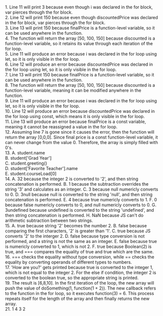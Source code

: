 1\. Line 11 will print 3 because even though i was declared in the for block, var pierces through the for block. \
2. Line 12 will print 150 because even though discountedPrice was declared in the for block, var pierces through the for block. \
3. Line 13 will print 150 because finalPrice is a function-level variable, so it can be used anywhere in the function.\
4. The function will return the array [50, 100, 150] because discounted is a function-level variable, so it retains its value through each iteration of the for loop. \
5. Line 11 will produce an error because i was declared in the for loop using let, so it is only visible in the for loop.\
6. Line 12 will produce an error because discountedPrice was declared in the for loop using let, so it is only visible in the for loop.\
7. Line 13 will print 150 because finalPrice is a function-level variable, so it can be used anywhere in the function.\
8. The function will return the array [50, 100, 150] because discounted is a function-level variable, meaning it can be modified anywhere in the function.\
9. Line 11 will produce an error because i was declared in the for loop using let, so it is only visible in the for loop.\
10. Line 12 will produce an error because discountedPrice was declared in the for loop using const, which means it is only visible in the for loop.\
11. Line 13 will produce an error because finalPrice is a const variable, meaning it cannot be reassigned a value in the for loop.\
12. Assuming line 7 is gone since it causes the error, then the function will return the array [0,0,0]. Since final price is a const function-level variable, it can never change from the value 0. Therefore, the array is simply filled with 0's.\
13. A\. student.name\
    B. student['Grad Year']\
    C. student.greeting()\
    D. student['Favorite Teacher'].name\
    E. student.courseLoad[0]\
14. A. 32 because the integer 2 is converted to '2', and then string concatenation is performed.
    B. 1 because the subtraction overrides the string '3' and calculates as an integer.
    C. 3 because null numericly converts to 0.
    D. 3null because null is converted to the string 'null', and then string concatenation is performed.
    E. 4 because true numericly converts to 1.
    F. 0 because false numericly converts to 0, and null numericly converts to 0.
    G. 3undefined because undefined is converted to the string 'undefined', and then string concatenation is performed.
    H. NaN because JS can't do arithmetic subtraction between two strings.\
15. A. true because string '2' becomes the number 2. 
    B. false because comparing the first characters, '2' is greater than '1'.
    C. true because JS converts '2' to the interger 2.
    D. false because type conversion is not performed, and a string is not the same as an integer.
    E. false because true is numericly converted to 1, which is not 2.
    F. true because Boolean(2) is true, and === compares the equality of true and true which are the same. \
16. === checks the equality without type conversion, while == checks the equality by converting operands of different types to numbers.\
17. 'How are you?' gets printed because true is converted to the integer 1, which is not equal to the integer 2. For the else if condition, the integer 2 is converted to the boolean true, so the appropriate string is printed. \
19. The result is [6,8,10]. In the first iteration of the loop, the new array will push the value of doSomething(1, function(1 + 2)). The new callback refers to the function in the for loop, so it executes function(3) = 6. This process repeats itself for the length of the array and then finally returns the new array.\
21. 1
    4
    3
    2
